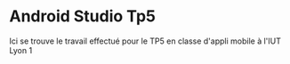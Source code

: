 # Android Studio Tp5
Ici se trouve le travail effectué pour le TP5 en classe d'appli mobile à l'IUT Lyon 1
